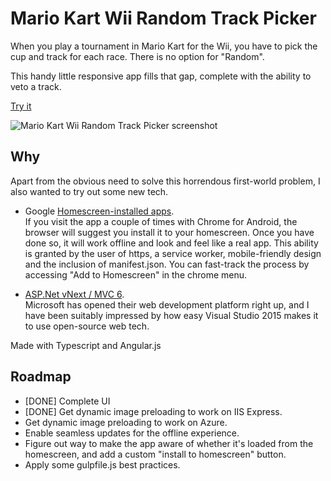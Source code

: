Mario Kart Wii Random Track Picker
==================================

When you play a tournament in Mario Kart for the Wii, you have to pick the cup and track for each race. There is no option for "Random".

This handy little responsive app fills that gap, complete with the ability to veto a track.

[Try it](https://mkart.azurewebsites.net/)

![Mario Kart Wii Random Track Picker screenshot](https://jordanmorris.github.io/MarioKartWiiTrackPicker/screenshot.png)


Why
---

Apart from the obvious need to solve this horrendous first-world problem, I also wanted to try out some new tech.

- Google [Homescreen-installed apps](https://developer.chrome.com/multidevice/android/installtohomescreen).  
  If you visit the app a couple of times with Chrome for Android, the browser will suggest you install it to your homescreen. Once you have done so, it will work offline and look and feel like a real app. This ability is granted by the user of https, a service worker, mobile-friendly design and the inclusion of manifest.json. You can fast-track the process by accessing "Add to Homescreen" in the chrome menu.

- [ASP.Net vNext / MVC 6](http://www.asp.net/vnext).  
  Microsoft has opened their web development platform right up, and I have been suitably impressed by how easy Visual Studio 2015 makes it to use open-source web tech.


Made with Typescript and Angular.js


Roadmap
-------

- [DONE] Complete UI
- [DONE] Get dynamic image preloading to work on IIS Express.
- Get dynamic image preloading to work on Azure.
- Enable seamless updates for the offline experience.
- Figure out way to make the app aware of whether it's loaded from the homescreen, and add a custom "install to homescreen" button.
- Apply some gulpfile.js best practices.

